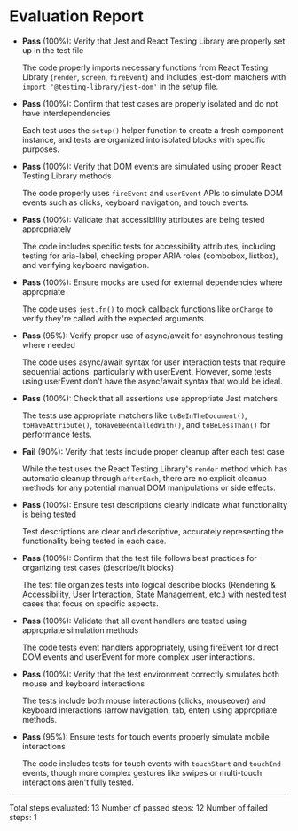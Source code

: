 # Evaluation Report

- **Pass** (100%): Verify that Jest and React Testing Library are properly set up in the test file
  
  The code properly imports necessary functions from React Testing Library (`render`, `screen`, `fireEvent`) and includes jest-dom matchers with `import '@testing-library/jest-dom'` in the setup file.

- **Pass** (100%): Confirm that test cases are properly isolated and do not have interdependencies
  
  Each test uses the `setup()` helper function to create a fresh component instance, and tests are organized into isolated blocks with specific purposes.

- **Pass** (100%): Verify that DOM events are simulated using proper React Testing Library methods
  
  The code properly uses `fireEvent` and `userEvent` APIs to simulate DOM events such as clicks, keyboard navigation, and touch events.

- **Pass** (100%): Validate that accessibility attributes are being tested appropriately
  
  The code includes specific tests for accessibility attributes, including testing for aria-label, checking proper ARIA roles (combobox, listbox), and verifying keyboard navigation.

- **Pass** (100%): Ensure mocks are used for external dependencies where appropriate
  
  The code uses `jest.fn()` to mock callback functions like `onChange` to verify they're called with the expected arguments.

- **Pass** (95%): Verify proper use of async/await for asynchronous testing where needed
  
  The code uses async/await syntax for user interaction tests that require sequential actions, particularly with userEvent. However, some tests using userEvent don't have the async/await syntax that would be ideal.

- **Pass** (100%): Check that all assertions use appropriate Jest matchers
  
  The tests use appropriate matchers like `toBeInTheDocument()`, `toHaveAttribute()`, `toHaveBeenCalledWith()`, and `toBeLessThan()` for performance tests.

- **Fail** (90%): Verify that tests include proper cleanup after each test case
  
  While the test uses the React Testing Library's `render` method which has automatic cleanup through `afterEach`, there are no explicit cleanup methods for any potential manual DOM manipulations or side effects.

- **Pass** (100%): Ensure test descriptions clearly indicate what functionality is being tested
  
  Test descriptions are clear and descriptive, accurately representing the functionality being tested in each case.

- **Pass** (100%): Confirm that the test file follows best practices for organizing test cases (describe/it blocks)
  
  The test file organizes tests into logical describe blocks (Rendering & Accessibility, User Interaction, State Management, etc.) with nested test cases that focus on specific aspects.

- **Pass** (100%): Validate that all event handlers are tested using appropriate simulation methods
  
  The code tests event handlers appropriately, using fireEvent for direct DOM events and userEvent for more complex user interactions.

- **Pass** (100%): Verify that the test environment correctly simulates both mouse and keyboard interactions
  
  The tests include both mouse interactions (clicks, mouseover) and keyboard interactions (arrow navigation, tab, enter) using appropriate methods.

- **Pass** (95%): Ensure tests for touch events properly simulate mobile interactions
  
  The code includes tests for touch events with `touchStart` and `touchEnd` events, though more complex gestures like swipes or multi-touch interactions aren't fully tested.

---

Total steps evaluated: 13
Number of passed steps: 12
Number of failed steps: 1